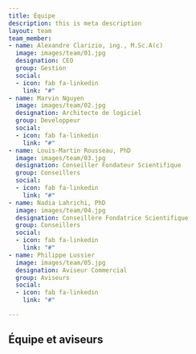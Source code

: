 ```yaml
---
title: Équipe
description: this is meta description
layout: team
team_member:
- name: Alexandre Clarizio, ing., M.Sc.A(c)
  image: images/team/01.jpg
  designation: CEO
  group: Gestion
  social:
  - icon: fab fa-linkedin
    link: "#"
- name: Marvin Nguyen
  image: images/team/02.jpg
  designation: Architecte de logiciel
  group: Developpeur
  social:
  - icon: fab fa-linkedin
    link: "#"
- name: Louis-Martin Rousseau, PhD
  image: images/team/03.jpg
  designation: Conseiller Fondateur Scientifique
  group: Conseillers
  social:
  - icon: fab fa-linkedin
    link: "#"
- name: Nadia Lahrichi, PhD
  image: images/team/04.jpg
  designation: Conseillère Fondatrice Scientifique
  group: Conseillers
  social:
  - icon: fab fa-linkedin
    link: "#"
- name: Philippe Lussier
  image: images/team/05.jpg
  designation: Aviseur Commercial
  group: Aviseurs
  social:
  - icon: fab fa-linkedin
    link: "#"

---
```

## Équipe et aviseurs